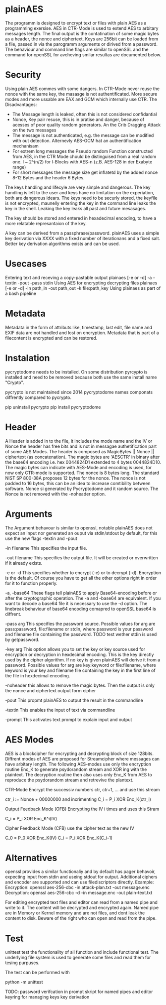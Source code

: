 # plainAES
The programm is designed to encrypt text or files with plain AES as a programming exersise.
AES in CTR-Mode is used to extend AES to arbitary messages length.
The final output is the contatination of some magic bytes as a header, the nonce and ciphertext.
Keys are 256bit can be loaded from a file, passed in via the parogramm arguments or dirived from a password.
The behaviour and command line flags are similar to openSSL and the command for openSSL for avcheving smilar resultas are documented below.

# Security
Using plain AES commes with some dangers.
In CTR-Mode never reuse the nonce with the same key, the masasge is not authentificated.
More secure modes and more ussable are EAX and GCM which internally use CTR.
The Disadvantages:
* The Message length is leaked, often this is not considered confidantial
* Nonce, Key pair resuse, this is in pratise and danger, because of acesses of poor quality random generators. An the Crib Dragging Attack 
 on the two messages
* The message is not authenticated, e.g. the message can be modified with out detection. Alternevly AES-GCM hat an authentification mechanisam
* For extrem long messages the Pseudo random Function constructed from AES, in the CTR Mode chould be distinguised from a real random one.
 l ~ 2^(n/2) for l-Blocks with AES-n (z.B. AES-128 in der Exabyte range)
* For short messages the message size get inflatetd by the added nonce 8-12 Bytes and the header 6 Bytes.


The keys handling and lifecyle are very simple and dangerous.
The key handling is left to the user and keys have no limitation on the experiation, both are dangerous idears.
The keys need to be securly stored, the keyfile is not encrypted, maunelly entering the key in the command line leaks the key in the shell.
Leaking the key leaks all past and future mesasages.

The key should be stored and entered in hexadecimal encoding, to have a more relatable represantaion of the key.

A key can be derived from a passphrase/password. plainAES uses a simple key derivation via XXXX with a fixed number of iterationans and a fixed salt. Better key derivation algorithms exists and can be used.
# Usecases
Entering text and receving a copy-pastable output
plainaes [-e or -d] -a -textin -pout -pass stdin
Using AES for encrypting decrypting files
plainaes [-e or -d] -in path_in -out path_out -k file:path_key
Using plainaes as part of a bash pipeline
# Metadata

Metadata in the form of attributs like, timestamp, last edit, file name and EXIF data are not handled and lost on encryption.
Metadata that is part of a filecontent is encrypted and can be restored.


# Instalation

pycryptodome needs to be installed. On some distribution pyrcypto is installed and need to be removed because both use the same install name "Crypto".

pycrypto is not maintained since 2014
pycryptodome names componats diffrently compared to pycrypto.

pip uninstall pycrypto
pip install pycryptodome


# Header

A Header is added in to the file, it includes the mode name and the IV or Nonce
 the header has free bits and is not in messagae authetification part of some AES Modes.
The header is composed as   MagicBytes || Nonce || ciphertext  (as concatenation).
The magic bytes are 'AESCTR' in binary after the base64 encoding i.e. hex 0044824D1 extended to 4 bytes 0044824D10. The magic bytes can indicate with AES-Mode and encoding is used, for now only CTR-mode is supported.
The nonce is 8 bytes long. The standard NIST SP 800-38A proposes 12 bytes for the nonce.
The nonce is not padded to 16 bytes, this can be an idea to increase comtibility between software. Nonce si generated by Pycryptodome and it random source.
The Nonce is not removed with the -noheader option.

# Arguments
The Argument behavour is similar to openssl, notable plainAES does not expect an input nor generated an ouput via stdin/stdout by default, for this use the new flags -textin and -pout

-in filename
    This specifies the input file.

-out filename
    This specifies the output file. It will be created or overwritten if it already exists.

-e or -d
    This specifies whether to encrypt (-e) or to decrypt (-d). Encryption is the default. Of course you have to get all the other options right in order for it to function properly.

-a, -base64
    These flags tell plainAES to apply Base64-encoding before or after the cryptographic operation. The -a and -base64 are equivalent. If you want to decode a base64 file it is necessary to use the -d option.
The linebreak behaviour of base64 encoding comapred to openSSL base64 is diffrent.

-pass arg
    This specifies the password source. Possible values for arg are pass:password, file:filename or stdin, where password is your password and filename file containing the password. TODO test wether stdin is used by getpassword.

-key arg
    This option allows you to set the key or key source used for encryption or decryption in hexdecimal encoding. This is the key directly used by the cipher algorithm. If no key is given plainAES will derive it from a password.
    Possible values for arg are key:keyword or file:filename, where keyword is your key and filename file containing the key in the first line of the file in hexdecimal encoding.

-noheader
    this allows to remove the magic bytes. Then the output is only the nonce and ciphertext output form cipher

-pout
    This propmt plainAES to output the result in the commandline

-textin
    This enables the input of text via commandline
    
 -prompt
	This activates text prompt to explain input and output


# AES Modes

AES is a blockcipher for encrypting and decrypting block of size 128bits. Diffrent modes of AES are proposed for Streamcipher where messages can have arbitary length.
The following AES-modes use only the encryption routine Enc_K to generate psydorandom stream and XOR ing with the plaintext. The decryption routine then also uses only Enc_K from AES to reproduce the psydorandom stream and retrevive the plantext.

CTR-Mode
Encrypt the successiv numbers ctr, ctr+1, ... and use this stream

ctr_i := Nonce + 00000000
and incrimenting
C_i = P_i XOR Enc_K(ctr_i)


Output Feedback Mode (OFB)
Encrypting the IV i times and uses this Stram

C_i = P_i XOR Enc_K^i(IV) 


Cipher Feedback Mode (CFB)
use the cipher text as the new IV

C_0 = P_0 XOR Enc_K(IV)
C_i = P_i XOR Enc_K(C_i-1)

# Alternatives

openssl provides a similar functionaliy and by default has pager behavoir, expecting input from stdin and useing stdout for output.
Additional ciphers and encoder are supported and can use filediscriptors directly.
Example:
Encryption: openssl aes-256-cbc -in attack-plan.txt -out message.enc
Decryption: openssl aes-256-cbc -d -in message.enc -out plain-text.txt

For editing encrypted text files and editor can read from a named pipe and write to it.
The content will be decrypted and encrypted again. Named pipe are in Memory or Kernel memory and are not files, and dont leak the content to disk. Beware of the right who can open and read from the pipe.

# Test
unittest test the functionality of all function and include functional test.
The underlying file system is used to generate some files and read them for tesing purpuses. 

The test can be performed with

python -m unittest


TODO:
password verifcation in prompt
skript for named pipes and editor
keyring for managing keys
key derivation






